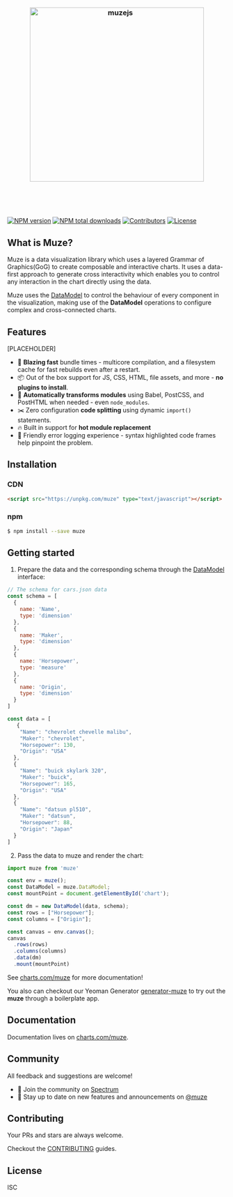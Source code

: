 <h3 align="center">
  <br />
  <br />
  <a href="https://github.com/rousan/git-npm">
    <img src="https://staging.charts.com/static/images/muze.svg" width="400" alt="muzejs" title="muzejs" />
  </a>
</h3>
<br />
<br />
<br />

[![NPM version](https://img.shields.io/npm/v/git-plus-npm.svg)](https://www.npmjs.com/package/muze)
[![NPM total downloads](https://img.shields.io/npm/dt/git-plus-npm.svg)](https://www.npmjs.com/package/muze)
[![Contributors](https://img.shields.io/github/contributors/rousan/git-npm.svg)](https://github.com/rousan/git-npm/graphs/contributors)
[![License](https://img.shields.io/github/license/rousan/git-npm.svg)](https://github.com/rousan/git-npm/blob/master/LICENSE)

## What is Muze?

Muze is a data visualization library which uses a layered Grammar of Graphics(GoG) to create composable and interactive charts. It uses a data-first approach to generate cross interactivity which enables you to control any interaction in the chart directly using the data.

Muze uses the [DataModel](https://github.com/chartshq/datamodel) to control the behaviour of every component in the visualization, making use of the **DataModel** operations to configure complex and cross-connected charts.

## Features

[PLACEHOLDER]
* 🚀 **Blazing fast** bundle times - multicore compilation, and a filesystem cache for fast rebuilds even after a restart.
* 📦 Out of the box support for JS, CSS, HTML, file assets, and more - **no plugins to install**.
* 🐠 **Automatically transforms modules** using Babel, PostCSS, and PostHTML when needed - even `node_modules`.
* ✂️ Zero configuration **code splitting** using dynamic `import()` statements.
* 🔥 Built in support for **hot module replacement**
* 🚨 Friendly error logging experience - syntax highlighted code frames help pinpoint the problem.

## Installation

### CDN

```html
<script src="https://unpkg.com/muze" type="text/javascript"></script>
```

### npm

```bash
$ npm install --save muze
```

## Getting started

1. Prepare the data and the corresponding schema through the [DataModel](https://github.com/chartshq/datamodel) interface:

```javascript
// The schema for cars.json data
const schema = [
  {
    name: 'Name',
    type: 'dimension'
  },
  {
    name: 'Maker',
    type: 'dimension'
  },
  {
    name: 'Horsepower',
    type: 'measure'
  },
  {
    name: 'Origin',
    type: 'dimension'
  }
]

const data = [
   {
    "Name": "chevrolet chevelle malibu",
    "Maker": "chevrolet",
    "Horsepower": 130,
    "Origin": "USA"
  },
  {
    "Name": "buick skylark 320",
    "Maker": "buick",
    "Horsepower": 165,
    "Origin": "USA"
  },
  {
    "Name": "datsun pl510",
    "Maker": "datsun",
    "Horsepower": 88,
    "Origin": "Japan"
  }
]
```

2. Pass the data to muze and render the chart:

```javascript
import muze from 'muze'

const env = muze();
const DataModel = muze.DataModel;
const mountPoint = document.getElementById('chart');

const dm = new DataModel(data, schema);
const rows = ["Horsepower"];
const columns = ["Origin"];

const canvas = env.canvas();
canvas
  .rows(rows)
  .columns(columns)
  .data(dm) 
  .mount(mountPoint)
```

See [charts.com/muze](https://charts.com/muze) for more documentation!

You also can checkout our Yeoman Generator [generator-muze](https://github.com/chartshq/generator-muze) to try out the **muze** through a boilerplate app.

## Documentation

Documentation lives on [charts.com/muze](https://charts.com/muze).

## Community

All feedback and suggestions are welcome!

* 💬 Join the community on [Spectrum](https://spectrum.chat/muze)
* 📣 Stay up to date on new features and announcements on [@muze](https://twitter.com/muze)

## Contributing

Your PRs and stars are always welcome.

Checkout the [CONTRIBUTING](https://github.com/chartshq/muze/CONTRIBUTING) guides.

## License

ISC
